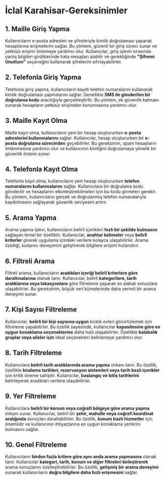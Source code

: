 # İclal Karahisar-Gereksinimler

## 1. Maille Giriş Yapma
Kullanıcıların e-posta adresleri ve şifreleriyle kimlik doğrulaması yaparak hesaplarına erişmelerini sağlar. Bu yöntem, güvenli bir giriş süreci sunar ve yetkisiz erişimi önlemeye yardımcı olur. Kullanıcılar, giriş işlemi sırasında yanlış bilgileri girdiklerinde hata mesajları alabilir ve gerektiğinde **"Şifremi Unuttum"** seçeneğini kullanarak şifrelerini sıfırlayabilirler.

## 2. Telefonla Giriş Yapma
Telefonla giriş yapma, kullanıcıların kayıtlı telefon numaralarını kullanarak kimlik doğrulaması yapmalarını sağlar. Genellikle **SMS ile gönderilen bir doğrulama kodu** aracılığıyla gerçekleştirilir. Bu yöntem, ek güvenlik katmanı sunarak hesapların yetkisiz erişimden korunmasına yardımcı olur.

## 3. Maille Kayıt Olma
Maille kayıt olma, kullanıcıların yeni bir hesap oluştururken **e-posta adreslerini kullanmalarını** sağlar. Kullanıcılar, hesap oluştururken bir **e-posta doğrulama sürecinden** geçebilirler. Bu gereksinim, spam hesapların önlenmesine yardımcı olur ve kullanıcının kimliğini doğrulamaya yönelik bir güvenlik önlemi sunar.

## 4. Telefonla Kayıt Olma
Telefonla kayıt olma, kullanıcıların yeni hesap oluştururken **telefon numaralarını kullanmalarını** sağlar. Kullanıcılara bir doğrulama kodu gönderilir ve hesaplarını etkinleştirebilmeleri için bu kodu girmeleri gerekir. Bu yöntem, kullanıcıların gerçek ve doğrulanmış telefon numaralarıyla kaydolmasını sağlayarak güvenlik seviyesini artırır.

## 5. Arama Yapma
Arama yapma işlevi, kullanıcıların belirli içerikleri **hızlı bir şekilde bulmasını** sağlayan temel bir özelliktir. Kullanıcılar, **anahtar kelimeler** veya **belirli kriterler** girerek uygulama içindeki verilere kolayca ulaşabilirler. Arama özelliği, kullanıcı deneyimini geliştirerek bilgilere erişimi hızlandırır.

## 6. Filtreli Arama
Filtreli arama, kullanıcıların **aradıkları içeriği belirli kriterlere göre daraltmalarına** olanak tanır. Kullanıcılar, belirli **kategorilere, tarih aralıklarına veya lokasyonlara** göre filtreleme yaparak en alakalı sonuçlara ulaşabilirler. Bu gereksinim, büyük veri kümelerinde daha verimli bir arama deneyimi sunar.

## 7. Kişi Sayısı Filtreleme
Kullanıcılar, **belirli bir kişi sayısına uygun** kiralık evleri görüntülemek için filtreleme yapabilirler. Bu özellik sayesinde, kullanıcılar **kapasitesine göre en uygun konaklama seçeneklerine** daha hızlı ulaşabilirler. Özellikle **kalabalık gruplar veya aileler için** ideal seçenekleri belirlemeye yardımcı olur.

## 8. Tarih Filtreleme
Kullanıcılara **belirli tarih aralıklarında arama yapma** imkanı tanır. Bu özellik, özellikle **kiralama tarihleri, rezervasyon sistemleri veya tarih bazlı içerikler** için kritik öneme sahiptir. Kullanıcılar, **başlangıç ve bitiş tarihlerini** belirleyerek aradıkları verilere ulaşabilirler.

## 9. Yer Filtreleme
Kullanıcılara **belirli bir konum veya coğrafi bölgeye göre arama yapma** imkanı sunar. Kullanıcılar, belirli bir **şehir, mahalle veya coğrafi koordinat aralığında** sonuçları daraltabilirler. Bu özellik, **konum bazlı hizmetler** için önemlidir ve kullanıcının ihtiyaçlarına en uygun konaklama yerlerini bulmasını sağlar.

## 10. Genel Filtreleme
Kullanıcıların **birden fazla kritere göre aynı anda arama yapmasına** olanak tanır. Kullanıcılar **kategori, tarih, konum ve diğer filtreleri birleştirerek** arama sonuçlarını özelleştirebilirler. Bu özellik, **gelişmiş bir arama deneyimi** sunarak kullanıcıların **doğru bilgilere daha hızlı erişmesini** sağlar.
